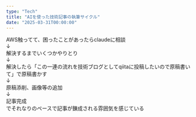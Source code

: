 ```yaml
---
type: "Tech"
title: "AIを使った技術記事の執筆サイクル"
date: "2025-03-31T00:00:00"
---
```



[](https://x.com/umitsutech/status/1906258028598554683)  












AWS触ってて、困ったことがあったらclaudeに相談  
↓  
解決するまでいくつかやりとり  
↓  
解決したら「この一連の流れを技術ブログとしてqiitaに投稿したいので原稿書いて」で原稿書かす  
↓  
原稿添削、画像等の追加  
↓  
記事完成  
でそれなりのペースで記事が錬成される雰囲気を感じている  
